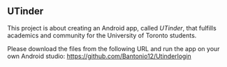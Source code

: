 ## UTinder

This project is about creating an Android app, called *UTinder*, that fulfills
academics and community for the University of Toronto students. 

Please download the files from the following URL and run the app on your own Android studio: https://github.com/Bantonio12/Utinderlogin
